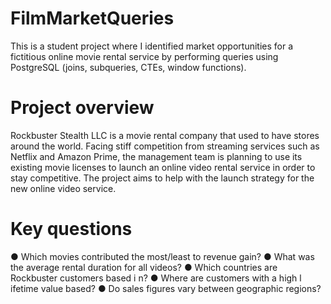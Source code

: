 # FilmMarketQueries
This is a student project where I identified market opportunities for a fictitious online movie rental service by performing queries using PostgreSQL (joins, subqueries, CTEs, window functions).
# Project overview
Rockbuster Stealth LLC is a movie rental company that used to have stores around the world. Facing stiff competition from streaming services such as Netflix and Amazon Prime, the management team is planning to use its existing movie licenses to launch an online video rental service in order to stay competitive. The project aims to help with the launch strategy for the new online video service.
# Key questions
● Which movies contributed the most/least to revenue gain?
● What was the average rental duration for all videos?
● Which countries are Rockbuster customers based i n?
● Where are customers with a high l ifetime value based?
● Do sales figures vary between geographic regions?
